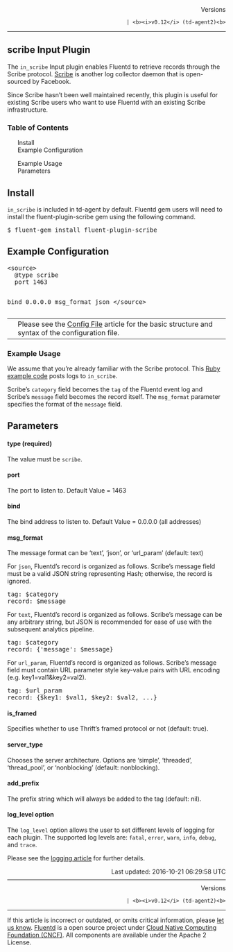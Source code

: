 <article>
<div style="text-align:right">
<div style="text-align:right">
Versions 
  

  

  
    
    | <b><i>v0.12</i> (td-agent2)<b>
</b></b>
</div>
</div>
<hr size="1" style="margin-top: 10px; margin-bottom: 10px; color: rgba(0, 0, 0, .15);"/>
<hgroup>
<h1>scribe Input Plugin</h1>
</hgroup>
<p>The <code>in_scribe</code> Input plugin enables Fluentd to retrieve records through the Scribe protocol. <a href="https://github.com/facebook/scribe">Scribe</a> is another log collector daemon that is open-sourced by Facebook.</p>
<p>Since Scribe hasn’t been well maintained recently, this plugin is useful for existing Scribe users who want to use Fluentd with an existing Scribe infrastructure.</p>
<a name="install"></a>
<section id="table-of-contents"><h3>Table of Contents</h3>
<ul id="toc">
<li class="toc-item"><a href="#install">Install</a></li>
<li class="toc-item"><a href="#example-configuration">Example Configuration</a></li>
<ul class="sub-toc">
<li class="sub-toc-item"><a href="#example-usage">Example Usage</a></li>
</ul>
<li class="toc-item"><a href="#parameters">Parameters</a></li>
</ul>
</section>
<h2>Install</h2>
<p><code>in_scribe</code> is included in td-agent by default. Fluentd gem users will need to install the fluent-plugin-scribe gem using the following command.</p>
<pre class="CodeRay"><span class="comment">$</span><span class="function"> fluent-gem install fluent-plugin-scribe
</span></pre>
<a name="example-configuration"></a><h2>Example Configuration</h2>
<pre class="CodeRay">&lt;source&gt;
  @type scribe
  port 1463

  bind 0.0.0.0
  msg_format json
&lt;/source&gt;
</pre>
<table class="note">
<td class="icon"></td>
<td class="content">Please see the <a href="config-file">Config File</a> article for the basic structure and syntax of the configuration file.</td>
</table>
<a name="example-usage"></a><h3>Example Usage</h3>
<p>We assume that you’re already familiar with the Scribe protocol. This <a href="https://github.com/fluent/fluent-plugin-scribe/blob/master/bin/fluent-scribe-remote">Ruby example code</a> posts logs to <code>in_scribe</code>.</p>
<p>Scribe’s <code>category</code> field becomes the <code>tag</code> of the Fluentd event log and Scribe’s <code>message</code> field becomes the record itself. The <code>msg_format</code> parameter specifies the format of the <code>message</code> field.</p>
<a name="parameters"></a><h2>Parameters</h2>
<h4>type (required)</h4>
<p>The value must be <code>scribe</code>.</p>
<h4>port</h4>
<p>The port to listen to. Default Value = 1463</p>
<h4>bind</h4>
<p>The bind address to listen to. Default Value = 0.0.0.0 (all addresses)</p>
<h4>msg_format</h4>
<p>The message format can be ‘text’, ‘json’, or ‘url_param’ (default: text)</p>
<p>For <code>json</code>, Fluentd’s record is organized as follows. Scribe’s message field must be a valid JSON string representing Hash; otherwise, the record is ignored.</p>
<pre class="CodeRay">tag: $category
record: $message
</pre>
<p>For <code>text</code>, Fluentd’s record is organized as follows. Scribe’s message can be any arbitrary string, but JSON is recommended for ease of use with the subsequent analytics pipeline.</p>
<pre class="CodeRay">tag: $category
record: {'message': $message}
</pre>
<p>For <code>url_param</code>, Fluentd’s record is organized as follows. Scribe’s message field must contain URL parameter style key-value pairs with URL encoding (e.g. key1=val1&amp;key2=val2).</p>
<pre class="CodeRay">tag: $url_param
record: {$key1: $val1, $key2: $val2, ...}
</pre>
<h4>is_framed</h4>
<p>Specifies whether to use Thrift’s framed protocol or not (default: true).</p>
<h4>server_type</h4>
<p>Chooses the server architecture. Options are ‘simple’, ‘threaded’, ‘thread_pool’, or ‘nonblocking’ (default: nonblocking).</p>
<h4>add_prefix</h4>
<p>The prefix string which will always be added to the tag (default: nil).</p>
<h4>log_level option</h4>
<p>The <code>log_level</code> option allows the user to set different levels of logging for each plugin. The supported log levels are: <code>fatal</code>, <code>error</code>, <code>warn</code>, <code>info</code>, <code>debug</code>, and <code>trace</code>.</p>
<p>Please see the <a href="logging">logging article</a> for further details.</p>
<div style="text-align:right">
  Last updated: 2016-10-21 06:29:58 UTC
  </div>
<hr size="1" style="margin-top: 10px; margin-bottom: 10px; color: rgba(0, 0, 0, .15);"/>
<div style="text-align:right">
Versions 
  

  

  
    
    | <b><i>v0.12</i> (td-agent2)<b>
</b></b>
</div>
<hr size="1" style="margin-top: 10px; margin-bottom: 10px; color: rgba(0, 0, 0, .15);"/>
<p>
    If this article is incorrect or outdated, or omits critical information, please <a href="https://github.com/fluent/fluentd-docs/issues?state=open">let us know</a>. <a href="http://www.fluentd.org/">Fluentd</a> is a  open source project under <a href="https://cncf.io/">Cloud Native Computing Foundation (CNCF)</a>. All components are available under the Apache 2 License.
  </p>
</article>